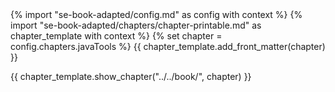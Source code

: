 <frontmatter>
{% import "se-book-adapted/config.md" as config with context %}
{% import "se-book-adapted/chapters/chapter-printable.md" as chapter_template with context %}
{% set chapter = config.chapters.javaTools %}
{{ chapter_template.add_front_matter(chapter) }}
</frontmatter>

{{ chapter_template.show_chapter("../../book/", chapter) }}